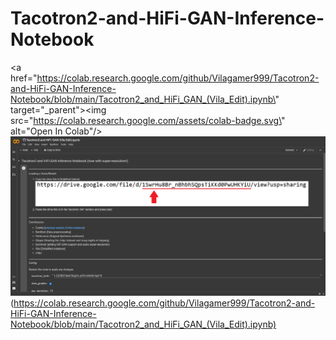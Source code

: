 # Tacotron2-and-HiFi-GAN-Inference-Notebook
<a href=\"https://colab.research.google.com/github/Vilagamer999/Tacotron2-and-HiFi-GAN-Inference-Notebook/blob/main/Tacotron2_and_HiFi_GAN_(Vila_Edit).ipynb\" target=\"_parent\"><img src=\"https://colab.research.google.com/assets/colab-badge.svg\" alt=\"Open In Colab\"/></a>
![Colab](https://raw.githubusercontent.com/Vilagamer999/Tacotron2-and-HiFi-GAN-Inference-Notebook/main/preview.png)(https://colab.research.google.com/github/Vilagamer999/Tacotron2-and-HiFi-GAN-Inference-Notebook/blob/main/Tacotron2_and_HiFi_GAN_(Vila_Edit).ipynb)
